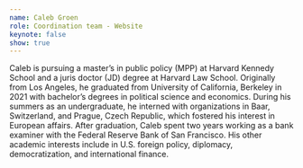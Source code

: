 ```yaml
---
name: Caleb Groen
role: Coordination team - Website
keynote: false
show: true
---
```


Caleb is pursuing a master’s in public policy (MPP) at Harvard Kennedy School and a juris doctor (JD) degree at Harvard Law School. Originally from Los Angeles, he graduated from University of California, Berkeley in 2021 with bachelor’s degrees in political science and economics. During his summers as an undergraduate, he interned with organizations in Baar, Switzerland, and Prague, Czech Republic, which fostered his interest in European affairs. After graduation, Caleb spent two years working as a bank examiner with the Federal Reserve Bank of San Francisco. His other academic interests include in U.S. foreign policy, diplomacy, democratization, and international finance.
